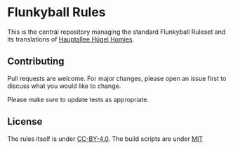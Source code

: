 # Flunkyball Rules

This is the central repository managing the standard Flunkyball Ruleset and its
translations of [Hauptallee Hügel Homies](http://hauptalleehuegelhomies.com).

## Contributing

Pull requests are welcome. For major changes, please open an issue first to
discuss what you would like to change.

Please make sure to update tests as appropriate.

## License

The rules itself is under
[CC-BY-4.0](https://creativecommons.org/licenses/by/4.0/legalcode). The build
scripts are under [MIT](https://choosealicense.com/licenses/mit/)
